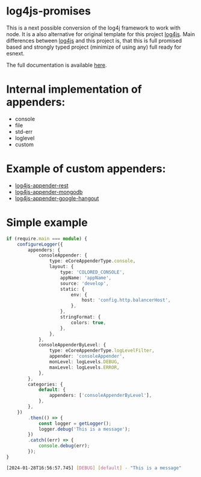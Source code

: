 # log4js-promises

This is a next possible conversion of the log4j framework to work with node. It is a also alternative for original template for this project [log4js](https://www.npmjs.com/package/log4js). Main differences between [log4js](https://www.npmjs.com/package/log4js) and this project is, that this is full promised based and strongly typed project (minimize of using any) full ready for esnext.

The full documentation is available [here](https://github.com/forgetcz/log4js-promises).

# Internal implementation of appenders:

-   console
-   file
-   std-err
-   loglevel
-   custom

# Example of custom appenders:

-   [log4js-appender-rest](https://www.npmjs.com/package/og4js-appender-rest)
-   [log4js-appender-mongodb](https://www.npmjs.com/package/log4js-appender-mongodb)
-   [log4js-appender-google-hangout](https://www.npmjs.com/package/og4js-appender-google-hangout)

# Simple example

```TypeScript
if (require.main === module) {
    configureLogger({
        appenders: {
            consoleAppender: {
                type: eCoreAppenderType.console,
                layout: {
                    type: 'COLORED_CONSOLE',
                    appName: 'appName',
                    source: 'develop',
                    static: {
                        env: {
                            host: 'config.http.balancerHost',
                        },
                    },
                    stringFormat: {
                        colors: true,
                    },
                },
            },
            consoleAppenderByLevel: {
                type: eCoreAppenderType.logLevelFilter,
                appender: 'consoleAppender',
                monLevel: logLevels.DEBUG,
                maxLevel: logLevels.ERROR,
            },
        },
        categories: {
            default: {
                appenders: ['consoleAppenderByLevel'],
            },
        },
    })
        .then(() => {
            const logger = getLogger();
            logger.debug('This is a message');
        })
        .catch((err) => {
            console.debug(err);
        });
}
```

```bash
[2024-01-28T16:56:57.745] [DEBUG] [default] - "This is a message"
```
